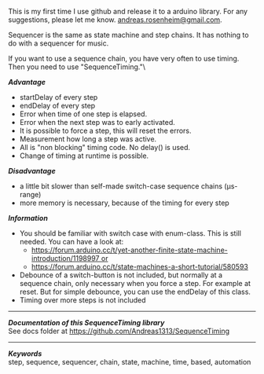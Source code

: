 This is my first time I use github and release it to a arduino library. For any suggestions, please let me know. andreas.rosenheim@gmail.com.

Sequencer is the same as state machine and step chains. It has nothing to do with a sequencer for music.

If you want to use a sequence chain, you have very often to use timing. Then you need to use "SequenceTiming."\

***Advantage***
- startDelay of every step
- endDelay of every step
- Error when time of one step is elapsed.
- Error when the next step was to early activated.
- It is possible to force a step, this will reset the errors.
- Measurement how long a step was active.
- All is "non blocking" timing code. No delay() is used.
- Change of timing at runtime is possible.

***Disadvantage***
- a little bit slower than self-made switch-case sequence chains (µs-range)
- more memory is necessary, because of the timing for every step

***Information***
- You should be familiar with switch case with enum-class. This is still needed. You can have a look at:
  - https://forum.arduino.cc/t/yet-another-finite-state-machine-introduction/1198997 or
  - https://forum.arduino.cc/t/state-machines-a-short-tutorial/580593
- Debounce of a switch-button is not included, but normally at a sequence chain, only necessary when you force a step. For example at reset. But for simple debounce, you can use the endDelay of this class.
- Timing over more steps is not included
***
***Documentation of this SequenceTiming library***\
See docs folder at https://github.com/Andreas1313/SequenceTiming
***
***Keywords***\
step, sequence, sequencer, chain, state, machine, time, based, automation